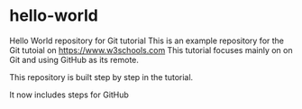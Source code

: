# hello-world
Hello World repository for Git tutorial
This is an example repository for the Git tutoial on https://www.w3schools.com
This tutorial focuses mainly on on Git and using GitHub as its remote. 

This repository is built step by step in the tutorial.

It now includes steps for GitHub
